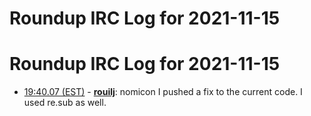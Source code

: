 # Roundup IRC Log for 2021-11-15 #
# Roundup IRC Log for 2021-11-15
* <a href="#19:40.07" id="19:40.07">19:40.07 (EST)</a> - __[rouilj](https://github.com/rouilj)__: nomicon I pushed a fix to the current code. I used re.sub  as well.
